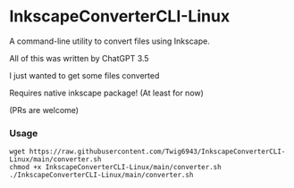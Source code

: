 # InkscapeConverterCLI-Linux
A command-line utility to convert files using Inkscape.

All of this was written by ChatGPT 3.5 

I just wanted to get some files converted

Requires native inkscape package! (At least for now)

(PRs are welcome)

### Usage
```
wget https://raw.githubusercontent.com/Twig6943/InkscapeConverterCLI-Linux/main/converter.sh
chmod +x InkscapeConverterCLI-Linux/main/converter.sh
./InkscapeConverterCLI-Linux/main/converter.sh
```
